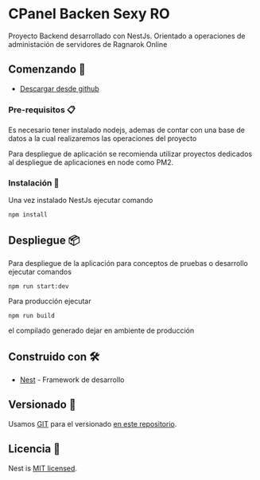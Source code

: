 # CPanel Backen Sexy RO

Proyecto Backend desarrollado con NestJs.
Orientado a operaciones de administación de servidores de Ragnarok Online 

## Comenzando 🚀

+ [Descargar desde github](https://github.com/sebastianchavez/sexy-ro-cpanel/tree/release) 


### Pre-requisitos 📋
Es necesario tener instalado nodejs, ademas de contar con una base de datos a la cual realizaremos las operaciones del proyecto

Para despliegue de aplicación se recomienda utilizar proyectos dedicados al despliegue de aplicaciones en node como PM2. 


### Instalación 🔧

Una vez instalado NestJs ejecutar comando

```
npm install
```


## Despliegue 📦

Para despliegue de la aplicación para conceptos de pruebas o desarrollo ejecutar comandos

```
npm run start:dev
```

Para producción ejecutar

```
npm run build
```

el compilado generado dejar en ambiente de producción

## Construido con 🛠️

* [Nest](https://nestjs.com/) - Framework de desarrollo

## Versionado 📌

Usamos [GIT](https://git-scm.com/) para el versionado [en este repositorio](https://github.com/sebastianchavez/sexy-ro-cpanel).


## Licencia 📄


Nest is [MIT licensed](LICENSE).
